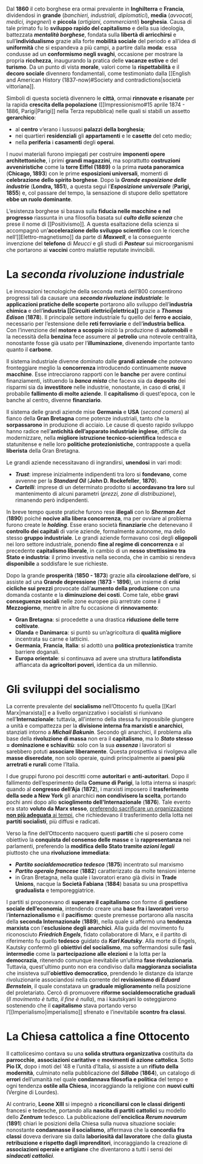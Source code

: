 Dal **1860** il ceto borghese era ormai prevalente in **Inghilterra** e **Francia**, dividendosi in **grande** (*banchieri, industriali, diplomatici*), **media** (*avvocati, medici, ingegneri*) e **piccola** (*artigiani, commercianti*) **borghesia**. Causa di tale primato fu lo **sviluppo rapido del capitalismo** e della sua ideologia, battezzata ***mentalità borghese***, fondata sulla **libertà di arricchirsi** e sull’**individualismo** grazie alla forte **mobilità sociale** del periodo e all’idea di **uniformità** che si espandeva a più campi, a partire dalla **moda**: essa condusse ad un **conformismo negli svaghi**, occasione per mostrare la propria **ricchezza**, inaugurando la pratica delle **vacanze estive** e del **turismo**. Da un punto di vista **morale**, valori come la **rispettabilità** e il **decoro sociale** divennero fondamentali, come testimoniato dalla [[English and American History (1837-now)#Society and contradictions|società vittoriana]].

Simboli di questa società divennero le **città**, ormai **rinnovate e risanate** per la rapida **crescita della popolazione** ([[Impressionismo#15 aprile 1874 - 1886, Parigi|Parigi]] nella Terza repubblica) nelle quali si stabilì un assetto **gerarchico**:
- al **centro** v’erano i lussuosi **palazzi della borghesia**;
- nei quartieri **residenziali** gli **appartamenti** e le **casette** del ceto medio;
- nella **periferia** i **casamenti** degli **operai**.

I nuovi materiali furono impiegati per costruire **imponenti opere architettoniche**, i primi **grandi magazzini**, ma soprattutto **costruzioni avveniristiche** come la **torre Eiffel (1889)** o la prima **ruota panoramica** (**Chicago, 1893**) con le prime **esposizioni universali**, momenti di **celebrazione dello spirito borghese**. Dopo la ***Grande esposizione delle industrie*** (**Londra, 1851**), a questa seguì l’***Esposizione universale*** (**Parigi, 1855**) e, col passare del tempo, la sensazione di stupore dello spettatore **ebbe un ruolo dominante**.

L’esistenza borghese si basava sulla **fiducia nelle macchine e nel progresso** riassunta in una filosofia basata sul ***culto della scienza*** che prese il nome di [[Positivismo]]. A questa esaltazione della scienza si accompagnò un’**accelerazione dello sviluppo scientifico** con le ricerche nell’[[Elettro-magnetismo]] da parte di ***Maxwell***, e la conseguente invenzione del **telefono** di *Meucci* e gli studi di ***Pasteur*** sui microorganismi che portarono ai **vaccini** contro malattie reputate invincibili.
# La *seconda rivoluzione industriale*
Le innovazioni tecnologiche della seconda metà dell’800 consentirono progressi tali da causare una ***seconda rivoluzione industriale***: le **applicazioni pratiche delle scoperte** portarono allo sviluppo dell’**industria chimica** e dell’**industria [[Circuiti elettrici|elettrica]]** grazie a ***Thomas Edison*** (**1878**). Il principale settore industriale fu quello del **ferro e acciaio**, necessario per l’estensione delle **reti ferroviarie** e dell’**industria bellica**. Con l’invenzione del **motore a scoppio** iniziò la produzione di **automobili** e la necessità della **benzina** fece assumere al **petrolio** una notevole centralità, nonostante fosse già usato per l’**illuminazione**, divenendo importante tanto quanto il **carbone**.

Il sistema industriale divenne dominato dalle **grandi aziende** che potevano fronteggiare meglio la **concorrenza** introducendo continuamente **nuove macchine**. Esse intrecciarono rapporti con le **banche** per avere continui finanziamenti, istituendo la ***banca mista*** che faceva sia da **deposito** dei risparmi sia da **investitore** nelle industrie, nonostante, in caso di **crisi**, il probabile **fallimento di molte aziende**. Il **capitalismo** di quest'epoca, con le banche al centro, divenne **finanziario**.

Il sistema delle grandi aziende mise **Germania** e **USA** (*second comers*) al fianco della **Gran Bretagna** come potenze industriali, tanto che la **sorpassarono** in produzione di acciaio. Le cause di questo rapido sviluppo hanno radice nell’**antichità dell’apparato industriale inglese**, difficile da modernizzare, nella **migliore istruzione tecnico-scientifica** tedesca e statunitense e nelle loro **politiche protezionistiche**, contrapposte a quella **liberista** della Gran Bretagna.

Le grandi aziende necessitavano di ingrandirsi, **unendosi** in vari modi:
- ***Trust***: imprese inizialmente indipendenti tra loro si **fondevano**, come avvenne per la ***Standard Oil*** (**John D. Rockefeller**, **1870**).
- ***Cartelli***: imprese di un determinato prodotto si **accordavano tra loro** sul mantenimento di alcuni parametri (*prezzi, zone di distribuzione*), rimanendo però indipendenti.

In breve tempo queste pratiche furono rese **illegali** con lo ***Sherman Act*** (**1890**) poiché **nocive alla libera concorrenza**, ma per ovviare al problema furono create le ***holding***. Esse erano società **finanziarie** che detenevano il **controllo dei capitali** di varie aziende, formalmente autonome, ma dello stesso **gruppo industriale**. Le grandi aziende formavano così degli **oligopoli** nei loro settore industriale, ponendo **fine al regime di concorrenza** e al precedente **capitalismo liberale**, in cambio di un **nesso strettissimo tra Stato e industria**: il primo investiva nella seconda, che in cambio si rendeva **disponibile** a soddisfare le sue richieste.

Dopo la grande **prosperità** (**1850 - 1873**) grazie alla **circolazione dell’oro**, si assiste ad una **Grande depressione** (**1873 - 1896**), un insieme di **crisi cicliche sui prezzi** provocate dall’**aumento della produzione** con una domanda costante e la **diminuzione dei costi**. Come tale, ebbe **gravi conseguenze sociali** nelle zone europee più arretrate come il **Mezzogiorno**, mentre in altre fu occasione di **rinnovamento**:
- **Gran Bretagna**: si procedette a una drastica **riduzione delle terre coltivate**.
- **Olanda** e **Danimarca**: si puntò su un’agricoltura di **qualità migliore** incentrata su carne e latticini.
- **Germania**, **Francia**, **Italia**: si adottò una **politica protezionistica** tramite barriere doganali.
- **Europa orientale**: si continuava ad avere una struttura **latifondista** affiancata da **agricoltori poveri**, identica da un millennio.
# Gli sviluppi del socialismo
La corrente prevalente del **socialismo** nell’Ottocento fu quella [[Karl Marx|marxista]] e a livello organizzativo i socialisti si riunivano nell’**Internazionale**: tuttavia, all'interno della stessa fu impossibile giungere a unità e compattezza per la **divisione interna fra marxisti e anarchici**, stanziati intorno a ***Michail Bakunin***. Secondo gli anarchici, il problema alla base della **rivoluzione di massa** non era il **capitalismo**, ma lo ***Stato* stesso = dominazione e schiavitù**: solo con la sua ***assenza*** i lavoratori si sarebbero potuti **associare liberamente**. Questa prospettiva si rivolgeva alle **masse diseredate**, non solo operaie, quindi principalmente ai **paesi più arretrati e rurali** come l’Italia.

I due gruppi furono poi descritti come **autoritari** e **anti-autoritari**. Dopo il fallimento dell’esperimento della **Comune di Parigi**, la lotta interna si inasprì: quando al **congresso dell’Aja** (**1872**), i marxisti imposero il **trasferimento della sede a New York** gli anarchici **non condivisero la scelta**, portando pochi anni dopo allo **scioglimento dell'Internazionale** (**1876**). Tale evento era stato **voluto da Marx stesso**, <span title="Coerentemente con la sua filosofia, Marx sosteneva che lo Stato non era eterno, ma dipendente dalla classe al potere. Nella società di massa, non è più compito dei partiti elitari dettar legge sul socialismo, ma del popolo attraverso i partiti di massa. Quindi un'Internazionale che riuniva solo i socialisti più eminenti non serviva più."><u>preferendo sacrificare un organizzazione <b>non più adeguata</b> ai tempi</u></span>, che richiedevano il trasferimento della lotta nei **partiti socialisti**, più diffusi e radicati.

Verso la fine dell’Ottocento nacquero questi **partiti** che si posero come obiettivo la **conquista del consenso delle masse** e la **rappresentanza** nei parlamenti, preferendo la **modifica dello Stato tramite *azioni legali*** piuttosto che una **rivoluzione immediata**:
- ***Partito socialdemocratico tedesco*** (**1875**) incentrato sul marxismo
- ***Partito operaio francese*** (**1882**) caratterizzato da molte tensioni interne
- in Gran Bretagna, nella quale i lavoratori erano già divisi in **Trade Unions**, nacque la **Società Fabiana** (**1884**) basata su una prospettiva **gradualista** e temporeggiatrice.

I partiti si proponevano di **superare il capitalismo** con forme di **gestione sociale dell’economia**, intendendo creare una **base fra i lavoratori** verso l’**internazionalismo** e il **pacifismo**: queste premesse portarono alla nascita della **seconda Internazionale** (**1889**), nella quale si affermò una **tendenza marxista** con l’**esclusione degli anarchici**. Alla guida del movimento fu riconosciuto ***Friedrich Engels***, fidato collaboratore di Marx, e il partito di riferimento fu quello **tedesco** guidato da ***Karl Kautsky***. Alla morte di Engels, Kautsky confermò gli **obiettivi del socialismo**, ma soffermandosi sulle **fasi intermedie** come la **partecipazione alle elezioni** e la lotta per la **democrazia**, ritenendo comunque inevitabile un’ultima **fase rivoluzionaria**. Tuttavia, quest'ultimo punto non era condiviso dalla **maggioranza socialista** che insisteva sull’**obiettivo democratico**, prendendo le distanze da istanze rivoluzionarie associandosi nella corrente del **revisionismo di *Eduard Bernstein***, il quale constatava un **graduale miglioramento** nella posizione del proletariato. Cercò di promuovere **riforme socialdemocratiche graduali** (*Il movimento è tutto, il fine è nulla*), ma i kautskyani lo osteggiarono sostenendo che il **capitalismo** stava portando verso l’[[Imperialismo|imperialismo]] sfrenato e l’inevitabile **scontro fra classi**.

# La Chiesa cattolica a fine Ottocento
Il cattolicesimo contava su una **solida struttura organizzativa** costituita da **parrocchie**, **associazioni caritative** e **movimenti di azione cattolica**. Sotto **Pio IX**, dopo i moti del ‘48 e l’unità d’Italia, si assiste a un **rifiuto della modernità**, culminato nella pubblicazione del ***Sillabo*** (**1864**), un catalogo di **errori** dell’umanità nel quale **condannava filosofia e politica** del tempo e ogni tendenza **ostile alla Chiesa**, incoraggiando la religione con **nuovi culti** (Vergine di Lourdes).

Al contrario, **Leone XIII** si impegnò a **riconciliarsi con le classi dirigenti** francesi e tedesche, portando alla **nascita di partiti cattolici** su modello dello ***Zentrum*** tedesco. La pubblicazione dell’**enciclica *Rerum novarum*** (**1891**) chiarì le posizioni della Chiesa sulla nuova situazione sociale: nonostante **condannasse il socialismo**, affermava che la **concordia fra classi** doveva derivare sia dalla **laboriosità dal lavoratore** che dalla **giusta retribuzione e rispetto dagli imprenditori**, incoraggiando la creazione di **associazioni operaie e artigiane** che diventarono a tutti i sensi dei ***sindacati cattolici***.
